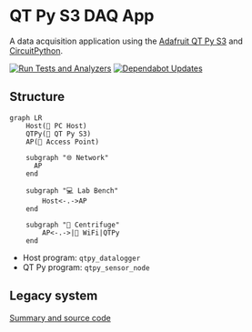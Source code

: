 # QT Py S3 DAQ App

A data acquisition application using the [Adafruit QT Py S3](https://learn.adafruit.com/adafruit-qt-py-esp32-s3) and [CircuitPython](https://circuitpython.org/).

[![Run Tests and Analyzers](https://github.com/wireddown/qt-py-s3-daq-app/actions/workflows/ci.yml/badge.svg?branch=main&event=push)](https://github.com/wireddown/qt-py-s3-daq-app/actions/workflows/ci.yml?query=branch%3Amain) [![Dependabot Updates](https://github.com/wireddown/qt-py-s3-daq-app/actions/workflows/dependabot/dependabot-updates/badge.svg)](https://github.com/wireddown/qt-py-s3-daq-app/actions/workflows/dependabot/dependabot-updates)

## Structure

```mermaid
graph LR
    Host(🐍 PC Host)
    QTPy(🐍 QT Py S3)
    AP(🛜 Access Point)

    subgraph "🌐 Network"
      AP
    end

    subgraph "💻 Lab Bench"
        Host<-.->AP
    end

    subgraph "🔄️ Centrifuge"
        AP<-.->|🛜 WiFi|QTPy
    end

```

- Host program: `qtpy_datalogger`
- QT Py program: `qtpy_sensor_node`

## Legacy system

[Summary and source code](./docs/legacy/README.md)

